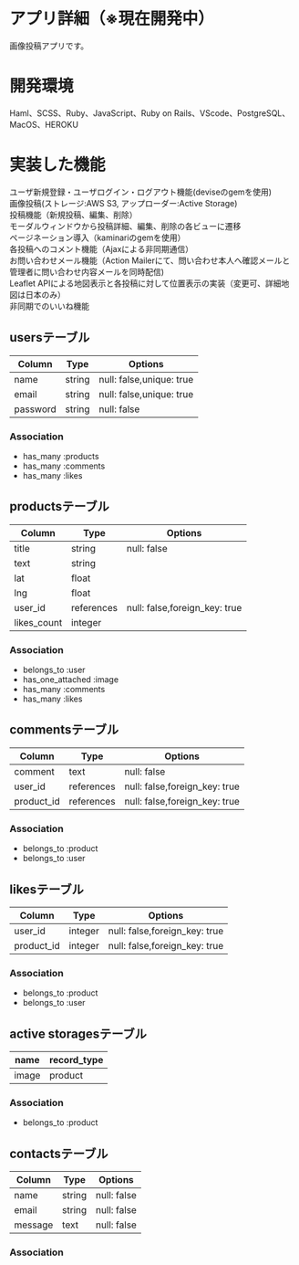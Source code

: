# アプリ詳細（※現在開発中）
画像投稿アプリです。

# 開発環境
Haml、SCSS、Ruby、JavaScript、Ruby on Rails、VScode、PostgreSQL、MacOS、HEROKU

# 実装した機能
ユーザ新規登録・ユーザログイン・ログアウト機能(deviseのgemを使用)  
画像投稿(ストレージ:AWS S3, アップローダー:Active Storage)  
投稿機能（新規投稿、編集、削除）  
モーダルウィンドウから投稿詳細、編集、削除の各ビューに遷移  
ページネーション導入（kaminariのgemを使用）  
各投稿へのコメント機能（Ajaxによる非同期通信）  
お問い合わせメール機能（Action Mailerにて、問い合わせ本人へ確認メールと管理者に問い合わせ内容メールを同時配信)  
Leaflet APIによる地図表示と各投稿に対して位置表示の実装（変更可、詳細地図は日本のみ）  
非同期でのいいね機能  


## usersテーブル

|Column           |Type    |Options                         |
|-----------------|--------|--------------------------------|
|name             |string  |null: false,unique: true        |
|email            |string  |null: false,unique: true        |
|password         |string  |null: false                     |

### Association
- has_many :products
- has_many :comments
- has_many :likes



## productsテーブル

|Column           |Type       |Options                         |
|-----------------|-----------|--------------------------------|
|title            |string     |null: false                     |
|text             |string     |                                |
|lat              |float      |                                |
|lng              |float      |                                |
|user_id          |references |null: false,foreign_key: true   |
|likes_count      |integer    |                                |

### Association
- belongs_to :user
- has_one_attached :image
- has_many   :comments
- has_many :likes



## commentsテーブル

|Column           |Type       |Options                         |
|-----------------|-----------|--------------------------------|
|comment          |text       |null: false                     |
|user_id          |references |null: false,foreign_key: true   |
|product_id       |references |null: false,foreign_key: true   |

### Association
- belongs_to :product
- belongs_to :user



## likesテーブル

|Column           |Type       |Options                         |
|-----------------|-----------|--------------------------------|
|user_id          |integer    |null: false,foreign_key: true   |
|product_id       |integer    |null: false,foreign_key: true   |

### Association
- belongs_to :product
- belongs_to :user



## active storagesテーブル

|name             |record_type    |
|-----------------|---------------|
|image            |product        |

### Association
- belongs_to :product



## contactsテーブル

|Column           |Type    |Options                         |
|-----------------|--------|--------------------------------|
|name             |string  |null: false                     |
|email            |string  |null: false                     |
|message          |text    |null: false                     |

### Association

